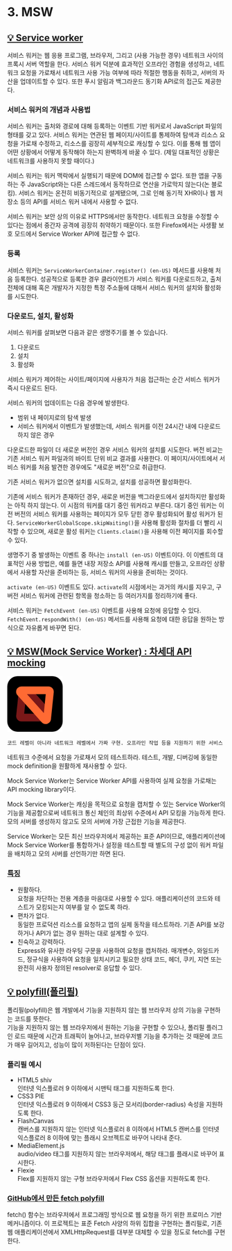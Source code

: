 # 3. MSW

## [💡 Service worker](https://developer.mozilla.org/ko/docs/Web/API/Service_Worker_API)

서비스 워커는 웹 응용 프로그램, 브라우저, 그리고 (사용 가능한 경우) 네트워크 사이의 프록시 서버 역할을 한다. 서비스 워커 덕분에 효과적인 오프라인 경험을 생성하고, 네트워크 요청을 가로채서 네트워크 사용 가능 여부에 따라 적절한 행동을 취하고, 서버의 자산을 업데이트할 수 있다. 또한 푸시 알림과 백그라운드 동기화 API로의 접근도 제공한다.

### 서비스 워커의 개념과 사용법

서비스 워커는 출처와 경로에 대해 등록하는 이벤트 기반 워커로서 JavaScript 파일의 형태를 갖고 있다. 서비스 워커는 연관된 웹 페이지/사이트를 통제하여 탐색과 리소스 요청을 가로채 수정하고, 리소스를 굉장히 세부적으로 캐싱할 수 있다. 이를 통해 웹 앱이 어떤 상황에서 어떻게 동작해야 하는지 완벽하게 바꿀 수 있다. (제일 대표적인 상황은 네트워크를 사용하지 못할 때이다.)

서비스 워커는 워커 맥락에서 실행되기 때문에 DOM에 접근할 수 없다. 또한 앱을 구동하는 주 JavaScript와는 다른 스레드에서 동작하므로 연산을 가로막지 않는다(논 블로킹). 서비스 워커는 온전히 비동기적으로 설계됐으며, 그로 인해 동기적 XHR이나 웹 저장소 등의 API를 서비스 워커 내에서 사용할 수 없다.

서비스 워커는 보안 상의 이유로 HTTPS에서만 동작한다. 네트워크 요청을 수정할 수 있다는 점에서 중간자 공격에 굉장히 취약하기 때문이다. 또한 Firefox에서는 사생활 보호 모드에서 Service Worker API에 접근할 수 없다.

### 등록

서비스 워커는 `ServiceWorkerContainer.register() (en-US)` 메서드를 사용해 처음 등록한다. 성공적으로 등록한 경우 클라이언트가 서비스 워커를 다운로드하고, 출처 전체에 대해 혹은 개발자가 지정한 특정 주소들에 대해서 서비스 워커의 설치와 활성화를 시도한다.

### 다운로드, 설치, 활성화

서비스 워커를 살펴보면 다음과 같은 생명주기를 볼 수 있습니다.

1. 다운로드
2. 설치
3. 활성화

서비스 워커가 제어하는 사이트/페이지에 사용자가 처음 접근하는 순간 서비스 워커가 즉시 다운로드 된다.

서비스 워커의 업데이트는 다음 경우에 발생한다.

- 범위 내 페이지로의 탐색 발생
- 서비스 워커에서 이벤트가 발생했는데, 서비스 워커를 이전 24시간 내에 다운로드하지 않은 경우

다운로드한 파일이 더 새로운 버전인 경우 서비스 워커의 설치를 시도한다. 버전 비교는 기존 서비스 워커 파일과의 바이트 단위 비교 결과를 사용한다. 이 페이지/사이트에서 서비스 워커를 처음 발견한 경우에도 "새로운 버전"으로 취급한다.

기존 서비스 워커가 없으면 설치를 시도하고, 설치를 성공하면 활성화한다.

기존에 서비스 워커가 존재하던 경우, 새로운 버전을 백그라운드에서 설치하지만 활성화는 아직 하지 않는다. 이 시점의 워커를 대기 중인 워커라고 부른다. 대기 중인 워커는 이전 버전의 서비스 워커를 사용하는 페이지가 모두 닫힌 경우 활성화되어 활성 워커가 된다. `ServiceWorkerGlobalScope.skipWaiting()`을 사용해 활성화 절차를 더 빨리 시작할 수 있으며, 새로운 활성 워커는 `Clients.claim()`을 사용해 이전 페이지를 회수할 수 있다.

생명주기 중 발생하는 이벤트 중 하나는 `install (en-US)` 이벤트이다. 이 이벤트의 대표적인 사용 방법은, 예를 들면 내장 저장소 API를 사용해 캐시를 만들고, 오프라인 상황에서 사용할 자산을 준비하는 등, 서비스 워커의 사용을 준비하는 것이다.

`activate (en-US)` 이벤트도 있다. `activate`의 시점에서는 과거의 캐시를 지우고, 구버전 서비스 워커에 관련된 항목을 청소하는 등 여러가지를 정리하기에 좋다.

서비스 워커는 `FetchEvent (en-US)` 이벤트를 사용해 요청에 응답할 수 있다. `FetchEvent.respondWith() (en-US)` 메서드를 사용해 요청에 대한 응답을 원하는 방식으로 자유롭게 바꾸면 된다.

## [💡 MSW(Mock Service Worker) : 차세대 API mocking](https://mswjs.io/)

![MSW](../week5/images/msw.png)

```bash
코드 레벨이 아니라 네트워크 레벨에서 가짜 구현. 오프라인 작업 등을 지원하기 위한 서비스 워커의 기능을 유용히 활용한 것.
```

네트워크 수준에서 요청을 가로채서 모의 테스트하라. 테스트, 개발, 디버깅에 동일한 mock definition을 원활하게 재사용할 수 있다.

Mock Service Worker는 Service Worker API를 사용하여 실제 요청을 가로채는 API mocking library이다.

Mock Service Worker는 캐싱을 목적으로 요청을 캡처할 수 있는 Service Worker의 기능을 제공함으로써 네트워크 통신 체인의 최상위 수준에서 API 모킹을 가능하게 한다. 모의 서버를 생성하지 않고도 모의 서버에 가장 근접한 기능을 제공한다.

Service Worker는 모든 최신 브라우저에서 제공하는 표준 API이므로, 애플리케이션에 Mock Service Worker를 통합하거나 설정을 테스트할 때 별도의 구성 없이 워커 파일을 배치하고 모의 서버를 선언하기만 하면 된다.

### [특징](https://github.com/mswjs/msw)

- 원활하다.  
요청을 차단하는 전용 계층을 마음대로 사용할 수 있다. 애플리케이션의 코드와 테스트가 모킹되는지 여부를 알 수 없도록 하라.
- 편차가 없다.  
동일한 프로덕션 리소스를 요청하고 앱의 실제 동작을 테스트하라. 기존 API를 보강하거나 API가 없는 경우 원하는 대로 설계할 수 있다.
- 친숙하고 강력하다.  
Express와 유사한 라우팅 구문을 사용하여 요청을 캡처하라. 매개변수, 와일드카드, 정규식을 사용하여 요청을 일치시키고 필요한 상태 코드, 헤더, 쿠키, 지연 또는 완전히 사용자 정의된 resolver로 응답할 수 있다.

## [💡 polyfill(폴리필)](https://ko.wikipedia.org/wiki/%ED%8F%B4%EB%A6%AC%ED%95%84_(%ED%94%84%EB%A1%9C%EA%B7%B8%EB%9E%98%EB%B0%8D))

폴리필(polyfill)은 웹 개발에서 기능을 지원하지 않는 웹 브라우저 상의 기능을 구현하는 코드를 뜻한다.  
기능을 지원하지 않는 웹 브라우저에서 원하는 기능을 구현할 수 있으나, 폴리필 플러그인 로드 때문에 시간과 트래픽이 늘어나고, 브라우저별 기능을 추가하는 것 때문에 코드가 매우 길어지고, 성능이 많이 저하된다는 단점이 있다.

### 폴리필 예시

- HTML5 shiv  
인터넷 익스플로러 9 이하에서 시맨틱 태그를 지원하도록 한다.
- CSS3 PIE  
인터넷 익스플로러 9 이하에서 CSS3 둥근 모서리(border-radius) 속성을 지원하도록 한다.
- FlashCanvas  
캔버스를 지원하지 않는 인터넷 익스플로러 8 이하에서 HTML5 캔버스를 인터넷 익스플로러 8 이하에 맞는 플래시 오브젝트로 바꾸어 나타내 준다.
- MediaElement.js  
audio/video 태그를 지원하지 않는 브라우저에서, 해당 태그를 플래시로 바꾸어 표시한다.
- Flexie  
Flex를 지원하지 않는 구형 브라우저에서 Flex CSS 옵션을 지원하도록 한다.

### [GitHub에서 만든 fetch polyfill](https://github.com/JakeChampion/fetch)

fetch() 함수는 브라우저에서 프로그래밍 방식으로 웹 요청을 하기 위한 프로미스 기반 메커니즘이다. 이 프로젝트는 표준 Fetch 사양의 하위 집합을 구현하는 폴리필로, 기존 웹 애플리케이션에서 XMLHttpRequest를 대부분 대체할 수 있을 정도로 fetch를 구현한다.
